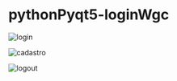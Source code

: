 # pythonPyqt5-loginWgc

![login](https://user-images.githubusercontent.com/47151248/155852151-3459d52b-7cc3-4a22-9892-d50207b6e2f5.jpg)

![cadastro](https://user-images.githubusercontent.com/47151248/155852150-663d4aec-0bb3-4dc2-b3ea-c53e1433c2ca.jpg)

![logout](https://user-images.githubusercontent.com/47151248/155852152-d0b9c187-a1fd-4bb2-a578-ac6ede9baac9.jpg)
